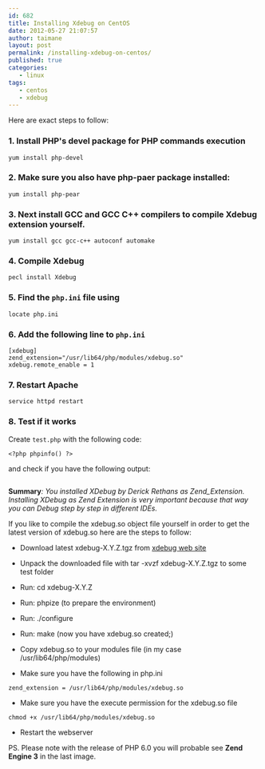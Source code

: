 ```yaml
---
id: 682
title: Installing Xdebug on CentOS
date: 2012-05-27 21:07:57
author: taimane
layout: post
permalink: /installing-xdebug-on-centos/
published: true
categories:
   - linux
tags:
   - centos
   - xdebug
---
```

Here are exact steps to follow:


### 1. Install PHP's devel package for PHP commands execution

```
yum install php-devel
```

### 2. Make sure you also have <strong>php-paer</strong> package installed:

```
yum install php-pear
```


### 3. Next install GCC and GCC C++ compilers to compile Xdebug extension yourself.

```
yum install gcc gcc-c++ autoconf automake
```


### 4. Compile Xdebug

```
pecl install Xdebug
```


### 5. Find the `php.ini` file using

```
locate php.ini
```


### 6. Add the following line to `php.ini`


```
[xdebug]
zend_extension="/usr/lib64/php/modules/xdebug.so"
xdebug.remote_enable = 1
```

### 7. Restart Apache

```
service httpd restart
```


### 8. Test if it works 

Create `test.php` with the following code:

```
<?php phpinfo() ?>
```
and check if you have the following output:


<a href="//programming-review.com/wp-content/uploads/2012/05/xdebug.png"><img class="alignnone size-full wp-image-683" title="xdebug" src="//programming-review.com/wp-content/uploads/2012/05/xdebug.png" alt="" /></a>



<strong>Summary</strong><em>: You installed XDebug by Derick Rethans as Zend_Extension. Installing XDebug as Zend Extension is very important because that way you can Debug step by step in different IDEs.</em>



If you like to compile the xdebug.so object file yourself in order to get the latest version of xdebug.so here are the steps to follow:



- Download latest xdebug-X.Y.Z.tgz from <a title="XDebug download web site" href="https://xdebug.org/download.php">xdebug web site</a>



- Unpack the downloaded file with tar -xvzf xdebug-X.Y.Z.tgz to some test folder



- Run: cd xdebug-X.Y.Z



- Run: phpize (to prepare the environment)



- Run: ./configure



* Run: make (now you have xdebug.so created;)



- Copy xdebug.so to your modules file (in my case /usr/lib64/php/modules)



* Make sure you have the following in php.ini

```
zend_extension = /usr/lib64/php/modules/xdebug.so
```


* Make sure you have the execute permission for the xdebug.so file

```
chmod +x /usr/lib64/php/modules/xdebug.so
```

* Restart the webserver


PS. Please note with the release of PHP 6.0 you will probable see <strong>Zend Engine 3</strong> in the last image.




  

